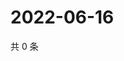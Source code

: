 # 2022-06-16

共 0 条

<!-- BEGIN WEIBO -->
<!-- 最后更新时间 Thu Jun 16 2022 00:17:17 GMT+0800 (China Standard Time) -->

<!-- END WEIBO -->
